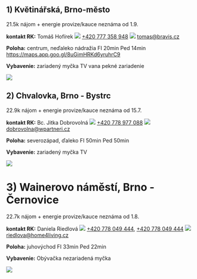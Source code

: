 ## 1) Květinářská, Brno-město

21.5k nájom + energie
provize/kauce neznáma
od 1.9.

**kontakt RK:**
Tomáš Hofírek
![](https://www.sreality.cz/img/icon-phone.svg) [+420 777 358 948](tel:+420777358948)
![](https://www.sreality.cz/img/icon-email.svg) [tomas@bravis.cz](mailto:tomas@bravis.cz)

**Poloha:**
centrum, neďaleko nádražia
FI 20min
Ped 14min
https://maps.app.goo.gl/8uGimHRKd6yruhrC9

**Vybavenie:**
zariadený
myčka
TV
vana
pekné zariadenie


![](https://d18-a.sdn.cz/d_18/c_img_QI_Jv/Jw3XKM.jpeg?fl=res,749,562,3|wrm,/watermark/sreality.png,10|shr,,20|jpg,90)

## 2) Chvalovka, Brno - Bystrc

22.9k nájom + energie
provize/kauce neznáma
od 15.7.

**kontakt RK:**
Bc. Jitka Dobrovolná
 ![](https://www.sreality.cz/img/icon-phone.svg) [+420 778 977 088](tel:+420778977088)
![](https://www.sreality.cz/img/icon-email.svg) [dobrovolna@wpartneri.cz](mailto:dobrovolna@wpartneri.cz)

**Poloha:**
severozápad, ďaleko
FI 50min
Ped 50min

**Vybavenie:**
zariadený
myčka
TV

![](https://d18-a.sdn.cz/d_18/c_img_QL_KG/UBwVz6.jpeg?fl=res,749,562,3|wrm,/watermark/sreality.png,10|shr,,20|jpg,90)


# 3) Wainerovo náměstí, Brno - Černovice

22.7k nájom + energie
provize/kauce neznáma
od 1.8.

**kontakt RK:**
Daniela Riedlová
 ![](https://www.sreality.cz/img/icon-phone.svg) [+420 778 049 444](tel:+420778049444), [+420 778 049 444](tel:+420778049444)
![](https://www.sreality.cz/img/icon-email.svg) [riedlova@home4living.cz](mailto:riedlova@home4living.cz)

**Poloha:**
juhovýchod
FI 33min
Ped 22min

**Vybavenie:**
Obývačka nezariadená
myčka

![](https://d18-a.sdn.cz/d_18/c_img_QK_J0/wDUSos.jpeg?fl=res,749,562,3|wrm,/watermark/sreality.png,10|shr,,20|jpg,90)